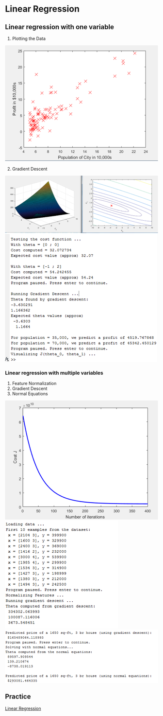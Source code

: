# Linear Regression

## Linear regression with one variable

1. Plotting the Data </br>
<img src="https://github.com/LeoZ123/Machine-Learning-Practice/blob/master/Coursera-Exercises/ReadMe/ex1/data_set.png">

2. Gradient Descent
<img src="https://github.com/LeoZ123/Machine-Learning-Practice/blob/master/Coursera-Exercises/ReadMe/ex1/GD.png">
<img src="https://github.com/LeoZ123/Machine-Learning-Practice/blob/master/Coursera-Exercises/ReadMe/ex1/test_function.png">

### Linear regression with multiple variables
1. Feature Normalization
2. Gradient Descent
3. Normal Equations

<img src="https://github.com/LeoZ123/Machine-Learning-Practice/blob/master/Coursera-Exercises/ReadMe/ex1/mul1.png">
<img src="https://github.com/LeoZ123/Machine-Learning-Practice/blob/master/Coursera-Exercises/ReadMe/ex1/mul2.png">
<img src="https://github.com/LeoZ123/Machine-Learning-Practice/blob/master/Coursera-Exercises/ReadMe/ex1/mul3.png">

## Practice
[Linear Regression](https://github.com/LeoZ123/Machine-Learning-Practice/tree/master/Regression_Problem)</br>
